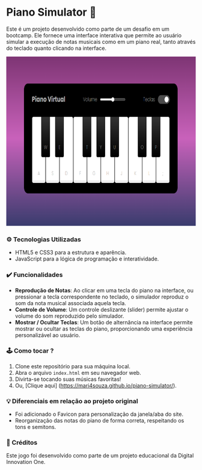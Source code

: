 # Piano Simulator 🎹
<p>Este é um projeto desenvolvido como parte de um desafio em um bootcamp. Ele fornece uma interface interativa que permite ao usuário simular a execução de notas musicais como em um piano real, tanto através do teclado quanto clicando na interface.
<p/>

<p align="center">
  <img height="450px" src="./src/images/game-img.png"><br>
</p>

### ⚙ Tecnologias Utilizadas

- HTML5 e CSS3 para a estrutura e aparência.
- JavaScript para a lógica de programação e interatividade.


### ✔️ Funcionalidades 

- **Reprodução de Notas**: Ao clicar em uma tecla do piano na interface, ou pressionar a tecla correspondente no teclado, o simulador reproduz o som da nota musical associada aquela tecla.
- **Controle de Volume**: Um controle deslizante (slider) permite ajustar o volume do som reproduzido pelo simulador.
- **Mostrar / Ocultar Teclas**: Um botão de alternância na interface permite mostrar ou ocultar as teclas do piano, proporcionando uma experiência personalizável ao usuário.

### 🕹️ Como tocar ?

1. Clone este repositório para sua máquina local.
2. Abra o arquivo `index.html` em seu navegador web.
3. Divirta-se tocando suas músicas favoritas!
5. Ou, [Clique aqui] (https://mari4souza.github.io/piano-simulator/).

### 💡 Diferenciais em relação ao projeto original

- Foi adicionado o Favicon para personalização da janela/aba do site.
- Reorganização das notas do piano de forma correta, respeitando os tons e semitons.

### 📝 Créditos

Este jogo foi desenvolvido como parte de um projeto educacional da Digital Innovation One.
